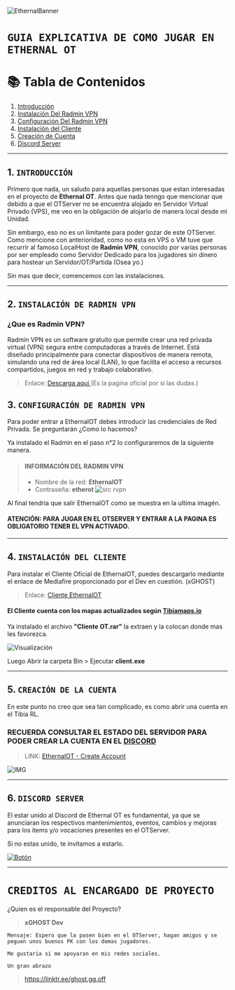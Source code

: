 ![EthernalBanner](https://media.discordapp.net/attachments/1320624550534185016/1323761467778007133/Picsart_24-12-31_16-14-28-837.jpg?ex=6775b070&is=67745ef0&hm=2fed8525fd9da879494d7bc0efe3cd960249df76ce446bc2330922f9ecd16919&=&format=webp&width=1177&height=662)

# `GUIA EXPLICATIVA DE COMO JUGAR EN ETHERNAL OT`
# 📚 Tabla de Contenidos

1. [Introducción](#introduccion)  
2. [Instalación Del Radmin VPN](#instalacion)  
3. [Configuración Del Radmin VPN](#configuracion)  
4. [Instalación del Cliente](#cliente)  
5. [Creación de Cuenta](#cuenta)  
6. [Discord Server](#discord)  

---

## 1. `INTRODUCCIÓN` <a name="introduccion"></a>  
Primero que nada, un saludo para aquellas personas que estan interesadas en el proyecto de **Ethernal OT**. Antes que nada tenngo que mencionar que debido a que el OTServer no se encuentra alojado en Servidor Virtual Privado (VPS), me veo en la obligación de alojarlo de manera local desde mi Unidad.

Sin embargo, eso no es un limitante para poder gozar de este OTServer. Como mencione con anterioridad, como no esta en VPS o VM tuve que recurrir al famoso LocalHost de **Radmin VPN**, conocido por varias personas por ser empleado como Servidor Dedicado para los jugadores sin dinero para hostear un Servidor/OT/Partida (Osea yo.)

Sin mas que decir, comencemos con las instalaciones.

----

## 2. `INSTALACIÓN DE RADMIN VPN` <a name="instalacion"></a>  
### ¿Que es Radmin VPN?
Radmin VPN es un software gratuito que permite crear una red privada virtual (VPN) segura entre computadoras a través de Internet. Está diseñado principalmente para conectar dispositivos de manera remota, simulando una red de área local (LAN), lo que facilita el acceso a recursos compartidos, juegos en red y trabajo colaborativo.

> Enlace: [Descarga aqui ](https://download.radmin-vpn.com/download/files/Radmin_VPN_1.4.4642.1.exe) (Es la pagina oficial por si las dudas.)


## 3. `CONFIGURACIÓN DE RADMIN VPN` <a name="configuracion"></a>  

Para poder entrar a EthernalOT debes introducir las credenciales de Red Privada. Se preguntarán ¿Como lo hacemos?

Ya instalado el Radmin en el paso n°2 lo configuraremos de la siguiente manera.

> #### INFORMACIÓN DEL RADMIN VPN 
> - Nombre de la red: **EthernalOT**
> - Contraseña: **etherot**
![src rvpn](https://media.discordapp.net/attachments/1320624550534185016/1323756358075416678/image.png?ex=6775abad&is=67745a2d&hm=7a0029ffc81f4301407e3b6abff203a9e011673bff4997ed013abe92033b2008&=&format=webp&quality=lossless&width=1440&height=361)

Al final tendria que salir EthernalOT como se muestra en la ultima imagén.
#### ATENCIÓN: PARA JUGAR EN EL OTSERVER Y ENTRAR A LA PAGINA ES OBLIGATORIO TENER EL VPN ACTIVADO.

---

## 4. `INSTALACIÓN DEL CLIENTE` <a name="cliente"></a>  

Para instalar el Cliente Oficial de EthernalOT, puedes descargarlo mediante el enlace de Mediafire proporcionado por el Dev en cuestión. (xGHOST)

> Enlace: [Cliente EthernalOT]([www.mediafire.com/file/e0n5radysu8tqk1/OT+Cliente.rar/file](https://www.mediafire.com/file/e0n5radysu8tqk1/OT_Cliente.rar/file))

#### El Cliente cuenta con los mapas actualizados según [Tibiamaps.io](https://tibiamaps.io/downloads)

Ya instalado el archivo **"Cliente OT.rar"** la extraen y la colocan donde mas les favorezca.

![Visualización](https://cdn.discordapp.com/attachments/1320624550534185016/1323770370221801553/image.png?ex=6775b8ba&is=6774673a&hm=d82ededf0dd159ea95fcf476669ecdf3f14ca1fa8242a17f61751f189fdff313&)

Luego Abrir la carpeta Bin > Ejecutar **client.exe**

---

## 5. `CREACIÓN DE LA CUENTA` <a name="cuenta"></a>  

En este punto no creo que sea tan complicado, es como abrir una cuenta en el Tibia RL.
### RECUERDA CONSULTAR EL ESTADO DEL SERVIDOR PARA PODER CREAR LA CUENTA EN EL [DISCORD](https://discord.com/channels/1320546933714190387/1323917985743638538)
> LINK: [EthernalOT - Create Account](http://26.68.219.161/?account/create)

![IMG](https://media.discordapp.net/attachments/1320624550534185016/1323771217471082567/image.png?ex=6775b984&is=67746804&hm=1b1e66fa875878640c6fa1c56817dfb33c22bd7b21fde751041549c2b3a382c8&=&format=webp&quality=lossless&width=608&height=437)

---

## 6. `DISCORD SERVER`  <a name="discord"></a>  

El estar unido al Discord de Ethernal OT es fundamental, ya que se anunciaran los respectivos mantenimientos, eventos, cambios y mejoras para los items y/o vocaciones presentes en el OTServer.

Si no estas unido, te invitamos a estarlo.

[![Botón](https://www.xportsxperts.com/wp-content/uploads/2021/06/unete.png)](https://discord.gg/PM8vk9BCk7)



---
# `CREDITOS AL ENCARGADO DE PROYECTO`

¿Quien es el responsable del Proyecto?
> **xGHOST Dev**
```
Mensaje: Espero que la pasen bien en el OTServer, hagan amigos y se peguen unos buenos PK con los demas jugadores.

Me gustaria si me apoyaran en mis redes sociales.

Un gran abrazo 
```
> https://linktr.ee/ghost.gg.off
